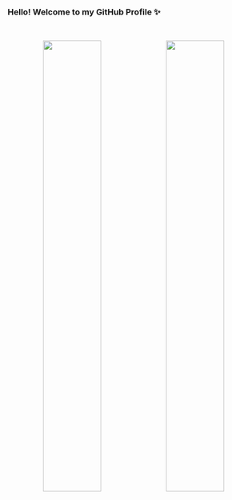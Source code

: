 ### Hello! Welcome to my GitHub Profile ✨

<br/>

<p align="center">
  <img width="48%" src="https://github-readme-stats.vercel.app/api?username=wuoyrd&show_icons=true&theme=tokyonight" />
  <img width="48%" src="https://github-readme-streak-stats.herokuapp.com/?user=wuoyrd&theme=tokyonight" />
</p>
